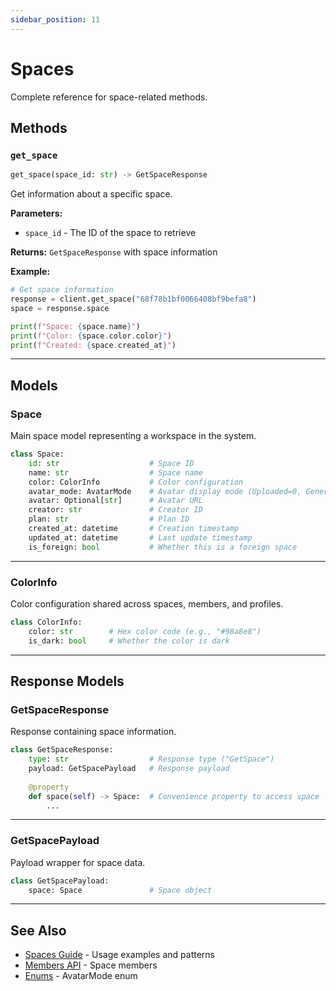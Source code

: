 ```yaml
---
sidebar_position: 11
---
```


# Spaces

Complete reference for space-related methods.

## Methods

### `get_space`

```python
get_space(space_id: str) -> GetSpaceResponse
```

Get information about a specific space.

**Parameters:**
- `space_id` - The ID of the space to retrieve

**Returns:** `GetSpaceResponse` with space information

**Example:**
```python
# Get space information
response = client.get_space("68f78b1bf0066408bf9befa8")
space = response.space

print(f"Space: {space.name}")
print(f"Color: {space.color.color}")
print(f"Created: {space.created_at}")
```

---

## Models

### Space

Main space model representing a workspace in the system.

```python
class Space:
    id: str                    # Space ID
    name: str                  # Space name
    color: ColorInfo           # Color configuration
    avatar_mode: AvatarMode    # Avatar display mode (Uploaded=0, Generated=2)
    avatar: Optional[str]      # Avatar URL
    creator: str               # Creator ID
    plan: str                  # Plan ID
    created_at: datetime       # Creation timestamp
    updated_at: datetime       # Last update timestamp
    is_foreign: bool           # Whether this is a foreign space
```

---

### ColorInfo

Color configuration shared across spaces, members, and profiles.

```python
class ColorInfo:
    color: str        # Hex color code (e.g., "#98a8e8")
    is_dark: bool     # Whether the color is dark
```

---

## Response Models

### GetSpaceResponse

Response containing space information.

```python
class GetSpaceResponse:
    type: str                  # Response type ("GetSpace")
    payload: GetSpacePayload   # Response payload
    
    @property
    def space(self) -> Space:  # Convenience property to access space
        ...
```

---

### GetSpacePayload

Payload wrapper for space data.

```python
class GetSpacePayload:
    space: Space               # Space object
```

---

## See Also

- [Spaces Guide](../guides/spaces) - Usage examples and patterns
- [Members API](./members) - Space members
- [Enums](./enums) - AvatarMode enum

